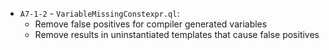  - `A7-1-2` - `VariableMissingConstexpr.ql`:
   - Remove false positives for compiler generated variables
   - Remove results in uninstantiated templates that cause false positives